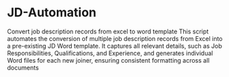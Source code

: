 # JD-Automation
Convert job description records from excel to word template
This script automates the conversion of multiple job description records from Excel into a pre-existing JD Word template. It captures all relevant details, such as Job Responsibilities, Qualifications, and Experience, and generates individual Word files for each new joiner, ensuring consistent formatting across all documents
